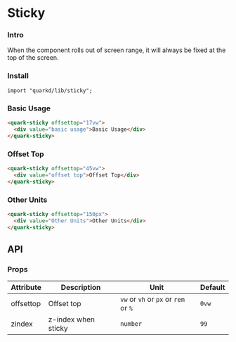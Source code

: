 # Sticky

### Intro

When the component rolls out of screen range, it will always be fixed at the top of the screen.

### Install

```tsx
import "quarkd/lib/sticky";
```

### Basic Usage

```html
<quark-sticky offsettop="17vw">
  <div value="basic usage">Basic Usage</div>
</quark-sticky>
```

### Offset Top

```html
<quark-sticky offsettop="45vw">
  <div value="offset top">Offset Top</div>
</quark-sticky>
```

### Other Units

```html
<quark-sticky offsettop="150px">
  <div value="Other Units">Other Units</div>
</quark-sticky>
```

## API

### Props

| Attribute | Description         | Unit      | Default |
| --------- | ------------------- | --------- | ------- |
| offsettop | Offset top          |  `vw` or `vh` or `px` or `rem` or `%`     | `0vw`   |
| zindex    | z-index when sticky | `number` | `99`    |
